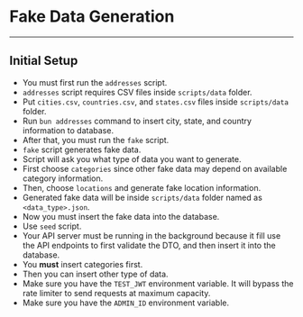 # Fake Data Generation

---

## Initial Setup

- You must first run the `addresses` script.
- `addresses` script requires CSV files inside `scripts/data` folder.
- Put `cities.csv`, `countries.csv`, and `states.csv` files inside `scripts/data` folder.
- Run `bun addresses` command to insert city, state, and country information to database.
- After that, you must run the `fake` script.
- `fake` script generates fake data.
- Script will ask you what type of data you want to generate.
- First choose `categories` since other fake data may depend on available category information.
- Then, choose `locations` and generate fake location information.
- Generated fake data will be inside `scripts/data` folder named as `<data_type>.json`.
- Now you must insert the fake data into the database.
- Use `seed` script.
- Your API server must be running in the background because it fill use the API endpoints to first validate the DTO, and then insert it into the database.
- You **must** insert categories first.
- Then you can insert other type of data.
- Make sure you have the `TEST_JWT` environment variable. It will bypass the rate limiter to send requests at maximum capacity.
- Make sure you have the `ADMIN_ID` environment variable.
